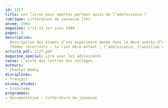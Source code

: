 ```yaml
---
id: 1227
title: Les livres pour adultes parlent aussi de l’adolescence ! 
rubrique: Littérature de jeunesse [3e]
annee: 1993
magazine: n°12-13 1er juin 1994
pages: 8
description: 
  Description des étapes d’une expérience menée dans le Nord auprès d’élèves de troisième – sélectionner parmi les romans « adultes » des titres susceptibles d’intéresser des adolescents, leur proposer de les lire et recueillir leurs réactions.
  Thèmes récurrents – le lien mère-enfant ; l’adolescence, transition difficile, la quête d’un monde meilleur, la différence, l’amitié, l’amour (les titres sélectionnés sont donnés)…
article_pdf: 1227.pdf
magazine_special: Lire avec les adolescents
revue: L’école des lettres des collèges
auteurs:
- Chantal Bedoy
disciplines:
- français
niveau_etudes:
- troisième
programmes:
- documentation - littérature de jeunesse
---
```

